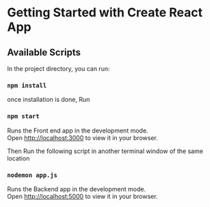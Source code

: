 # Getting Started with Create React App

## Available Scripts

In the project directory, you can run:

### `npm install`

once installation is done, Run

### `npm start`

Runs the Front end app in the development mode.\
Open [http://localhost:3000](http://localhost:3000) to view it in your browser.

Then Run the following script in another terminal window of the same location

### `nodemon app.js`

Runs the Backend app in the development mode.\
Open [http://localhost:5000](http://localhost:5000) to view it in your browser.
